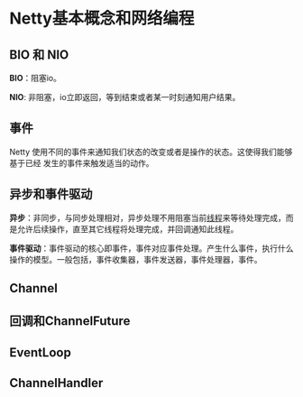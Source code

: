 # Netty基本概念和网络编程

## BIO 和 NIO

**BIO**：阻塞io。

**NIO**: 非阻塞，io立即返回，等到结束或者某一时刻通知用户结果。

## 事件

Netty 使用不同的事件来通知我们状态的改变或者是操作的状态。这使得我们能够基于已经 发生的事件来触发适当的动作。

## 异步和事件驱动

**异步**：非同步，与同步处理相对，异步处理不用阻塞当前[线程](https://baike.baidu.com/item/线程/103101)来等待处理完成，而是允许后续操作，直至其它线程将处理完成，并回调通知此线程。

**事件驱动**：事件驱动的核心即事件，事件对应事件处理。产生什么事件，执行什么操作的模型。一般包括，事件收集器，事件发送器，事件处理器，事件。

## Channel

##  回调和ChannelFuture

## EventLoop

## ChannelHandler